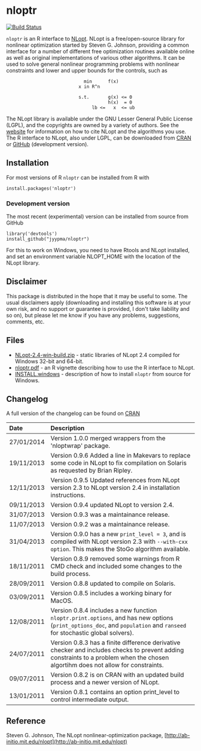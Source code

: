 # nloptr

[![Build Status](https://travis-ci.org/jyypma/nloptr.svg?branch=master)](https://travis-ci.org/jyypma/nloptr)

`nloptr` is an R interface to [NLopt](http://ab-initio.mit.edu/wiki/index.php/NLopt). NLopt is a free/open-source library for nonlinear optimization started by Steven G. Johnson, providing a common interface for a number of different free optimization routines available online as well as original implementations of various other algorithms. It can be used to solve general nonlinear programming problems with nonlinear constraints and lower and upper bounds for the controls, such as

```
                             min      f(x)
                           x in R^n
                           
                           s.t.       g(x) <= 0
                                      h(x)  = 0
                                lb <=   x  <= ub
```

The NLopt library is available under the GNU Lesser General Public License (LGPL), and the copyrights are owned by a variety of authors. See the [website](http://ab-initio.mit.edu/wiki/index.php/Citing_NLopt) for information on how to cite NLopt and the algorithms you use. The R interface to NLopt, also under LGPL, can be downloaded from [CRAN](http://cran.r-project.org/web/packages/nloptr/index.html) or [GitHub](https://github.com/jyypma/nloptr) (development version).

## Installation
For most versions of R `nloptr` can be installed from R with 
```
install.packages('nloptr')
```

### Development version
The most recent (experimental) version can be installed from source from GitHub
```
library('devtools')
install_github("jyypma/nloptr")
```
For this to work on Windows, you need to have Rtools and NLopt installed, and set an environment variable NLOPT_HOME with the location of the NLopt library.

## Disclaimer
This package is distributed in the hope that it may be useful to some. The usual disclaimers apply (downloading and installing this software is at your own risk, and no support or guarantee is provided, I don't take liability and so on), but please let me know if you have any problems, suggestions, comments, etc.

## Files

* [NLopt-2.4-win-build.zip](http://www.ucl.ac.uk/~uctpjyy/downloads/NLopt-2.4-win-build.zip) - static libraries of NLopt 2.4 compiled for Windows 32-bit and 64-bit.
* [nloptr.pdf](http://cran.r-project.org/web/packages/nloptr/vignettes/nloptr.pdf) - an R vignette describing how to use the R interface to NLopt.
* [INSTALL.windows](https://github.com/jyypma/nloptr/blob/master/INSTALL.windows) - description of how to install `nloptr` from source for Windows.

## Changelog 
A full version of the changelog can be found on [CRAN](http://cran.r-project.org/web/packages/nloptr/ChangeLog)

| Date       | Description |
| :---------- | :----------- |
| 27/01/2014 | Version 1.0.0 merged wrappers from the 'nloptwrap' package. |
| 19/11/2013 | Version 0.9.6 Added a line in Makevars to replace some code in NLopt to fix compilation on Solaris as requested by Brian Ripley. |
| 12/11/2013 | Version 0.9.5 Updated references from NLopt version 2.3 to NLopt version 2.4 in installation instructions. | in INSTALL.windows. Added a line in Makevars that replaces some code related to type-casting in NLopt-2.4/isres/isres.c. Changed encoding of src/nloptr.c from CP1252 to UTF-8. |
| 09/11/2013 | Version 0.9.4 updated NLopt to version 2.4. |
| 31/07/2013 | Version 0.9.3 was a maintainance release. |
| 11/07/2013 | Version 0.9.2 was a maintainance release. |
| 31/04/2013 | Version 0.9.0 has a new `print_level = 3`, and is compiled with NLopt version 2.3 with `--with-cxx option`. This makes the StoGo algorithm available. |
| 18/11/2011 | Version 0.8.9 removed some warnings from R CMD check and included some changes to the build process. |
| 28/09/2011 | Version 0.8.8 updated to compile on Solaris. |
| 03/09/2011 | Version 0.8.5 includes a working binary for MacOS. |
| 12/08/2011 | Version 0.8.4 includes a new function `nloptr.print.options`, and has new options (`print_options_doc`, and `population` and `ranseed` for stochastic global solvers). |
| 24/07/2011 | Version 0.8.3 has a finite difference derivative checker and includes checks to prevent adding constraints to a problem when the chosen algortihm does not allow for constraints. |
| 09/07/2011 | Version 0.8.2 is on CRAN with an updated build process and a newer version of NLopt. |
| 13/01/2011 | Version 0.8.1 contains an option print_level to control intermediate output. |

## Reference
Steven G. Johnson, The NLopt nonlinear-optimization package, [http://ab-initio.mit.edu/nlopt](http://ab-initio.mit.edu/nlopt)
